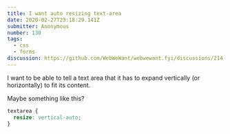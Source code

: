 ```yaml
---
title: I want auto resizing text-area
date: 2020-02-27T23:18:29.141Z
submitter: Anonymous
number: 130
tags:
  - css
  - forms
discussion: https://github.com/WebWeWant/webwewant.fyi/discussions/214
---
```

I want to be able to tell a text area that it has to expand vertically (or horizontally) to fit its content.

Maybe something like this?

```css
textarea {
  resize: vertical-auto;
}
```
